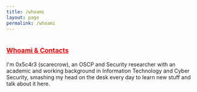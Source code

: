 ```yaml
---
title: /whoami
layout: page
permalink: /whoami
---
```

<style>
.center {
  display: block;
  margin-left: auto;
  margin-right: auto;
  width: 100%;
}
</style>
  
# <span style="color:red;font-size:17px;"><ins><b>Whoami & Contacts</b></ins></span>

I'm 0x5c4r3 (scarecrow), an OSCP and Security researcher with an academic and working background in Information Technology and Cyber Security, smashing my head on the desk every day to learn new stuff and talk about it here.

<br/>
<center>
<script>
  
if(/Android|webOS|iPhone|iPad|iPod|BlackBerry|IEMobile|Opera Mini/i.test(navigator.userAgent)){
// MOBILE
  document.write('<div>MOBILE</div>');
}else{
// DESKTOP
document.write('<div class="center" style="color:white;display:inline;">aaaaaaaaaaaaaaaaaaaaaaaaaaaaaaaaaaaaaaaaaaaaaaaaaaaaa</br>');
document.write('88888888888888888888888888888888888888888888888888888</br>');
document.write('8888""""""""""""""88888888888888888888888888888888888</br>');
document.write('8888              88888888888888888888888888888888888</br>');
document.write('8888              88888888888888888888888888888888888</br>');
document.write('8888..............88888888888888888888888888888888888</br>');
document.write('88888888888888888888888888888888888888888888888888888</br>');
document.write('88888888888888888888888":::::"88888888888888888888888</br>');
document.write('888888888888888888888::;gPPRg;::888888888888888888888</br>');
document.write('88888888888888888888::dP`   `Yb::88888888888888888888</br>');
document.write('88888888888888888888::8)     (8::88888888888888888888</br>');
document.write('88888888888888888888;:Yb     dP:;88( )888888888888888</br>');
document.write('888888888888888888888;:"8ggg8":;888888888888888888888</br>');
document.write('88888888888888888888888aa:::aa88888888888888888888888</br>');
document.write('88888888888888888888888888888888888888888888888888888</br>');
document.write('88888888888888888888888888888888888888888888888888888</br>');
//document.write('88888888888888<script style="display:inline;" src="https://www.hackthebox.eu/badge/144238">8888888888888</br>');
document.write('8888888888888888888888888:::8888888888888888888888888</br>');
document.write('8888888888888888888888888:::8888888888888888888888888</br>');
document.write('8888888888888888888888888:::8888888888888888888888888</br>');
document.write('8888888888888888888888888:::8888888888888888888888888</br>');
document.write('88888888888888888888888888a88888888888888888888888888</br>');
document.write('"""""""""""""""""""` `"""""""""` `"""""""""""""""""""</br></div>');
}
</script>
</center>

